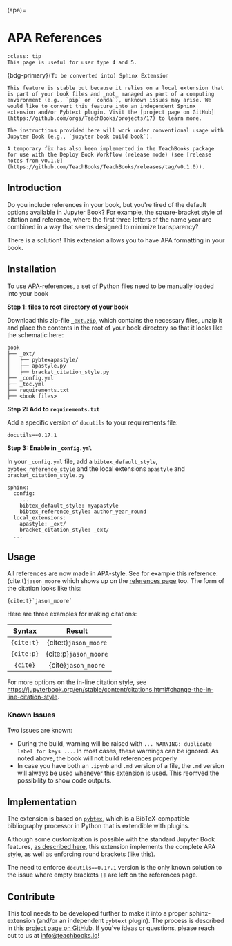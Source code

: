 (apa)=
# APA References

```{admonition} User types
:class: tip
This page is useful for user type 4 and 5.
```

{bdg-primary}`(To be converted into) Sphinx Extension`

```{note}
This feature is stable but because it relies on a local extension that is part of your book files and _not_ managed as part of a computing environment (e.g., `pip` or `conda`), unknown issues may arise. We would like to convert this feature into an independent Sphinx extension and/or Pybtext plugin. Visit the [project page on GitHub](https://github.com/orgs/TeachBooks/projects/17) to learn more.

The instructions provided here will work under conventional usage with Jupyter Book (e.g., `jupyter book build book`).

A temporary fix has also been implemented in the TeachBooks package for use with the Deploy Book Workflow (release mode) (see [release notes from v0.1.0](https://github.com/TeachBooks/TeachBooks/releases/tag/v0.1.0)).
```

## Introduction

Do you include references in your book, but you're tired of the default options available in Jupyter Book? For example, the square-bracket style of citation and reference, where the first three letters of the name year are combined in a way that seems designed to minimize transparency?

There is a solution! This extension allows you to have APA formatting in your book.

## Installation
To use APA-references, a set of Python files need to be manually loaded into your book

**Step 1: files to root directory of your book**

Download this zip-file [`_ext.zip`](_ext.zip), which contains the necessary files, unzip it and place the contents in the root of your book directory so that it looks like the schematic here:

```
book
├── _ext/
│   ├── pybtexapastyle/
│   ├── apastyle.py
│   ├── bracket_citation_style.py
├── _config.yml
├── _toc.yml
├── requirements.txt
├── <book files>
```

**Step 2: Add to `requirements.txt`**

Add a specific version of `docutils` to your requirements file:
```
docutils==0.17.1
```

**Step 3: Enable in `_config.yml`**

In your `_config.yml` file, add a `bibtex_default_style`, `bybtex_reference_style` and the local extensions `apastyle` and `bracket_citation_style.py`
```
sphinx:
  config:
    ...
    bibtex_default_style: myapastyle
    bibtex_reference_style: author_year_round
  local_extensions:
    apastyle: _ext/
    bracket_citation_style: _ext/
  ...
```

## Usage

All references are now made in APA-style. See for example this reference: {cite:t}`jason_moore` which shows up on the [references page](../references.md) too. The form of the citation looks like this:

```
{cite:t}`jason_moore`
```

Here are three examples for making citations:

| Syntax | Result |
| :---: | :---: |
|`{cite:t}` | {cite:t}`jason_moore` |
|`{cite:p}`| {cite:p}`jason_moore` |
|`{cite}`| {cite}`jason_moore` |

For more options on the in-line citation style, see https://jupyterbook.org/en/stable/content/citations.html#change-the-in-line-citation-style.

### Known Issues

Two issues are known:
- During the build, warning will be raised with `... WARNING: duplicate label for keys ...`. In most cases, these warnings can be ignored. As noted above, the book will not build references properly 
- In case you have both an `.ipynb` and `.md` version of a file, the `.md` version will always be used whenever this extension is used. This reomved the possibility to show code outputs.

## Implementation

The extension is based on [`pybtex`](https://pybtex.org/), which is a BibTeX-compatible bibliography processor in Python that is extendible with plugins. 

Although some customization is possible with the standard Jupyter Book features, [as described here](https://jupyterbook.org/en/stable/content/citations.html#change-the-in-line-citation-style), this extension implements the complete APA style, as well as enforcing round brackets (like this).

The need to enforce `docutils==0.17.1` version is the only known solution to the issue where empty brackets `[]` are left on the references page.

## Contribute

This tool needs to be developed further to make it into a proper sphinx-extension (and/or an independent `pybtext` plugin). The process is described in this [project page on GitHub](https://github.com/orgs/TeachBooks/projects/17). If you've ideas or questions, please reach out to us at info@teachbooks.io!
